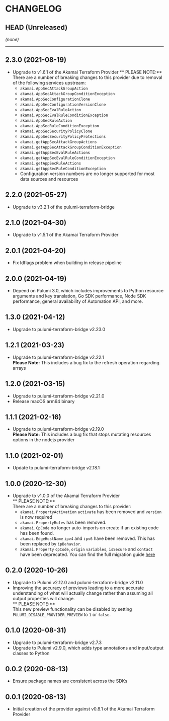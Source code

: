 CHANGELOG
=========

## HEAD (Unreleased)
_(none)_

---

## 2.3.0 (2021-08-19)
* Upgrade to v1.6.1 of the Akamai Terraform Provider
  ** PLEASE NOTE:**  
  There are a number of breaking changes to this provider due to removal of the following services upstream:
  * `akamai.AppSecAttackGroupAction`
  * `akamai.AppSecAttackGroupConditionException`
  * `akamai.AppSecConfigurationClone`
  * `akamai.AppSecConfigurationVersionClone`
  * `akamai.AppSecEvalRuleAction`
  * `akamai.AppSecEvalRuleConditionException`
  * `akamai.AppSecRuleAction`
  * `akamai.AppSecRuleConditionException`
  * `akamai.AppSecSecurityPolicyClone`
  * `akamai.AppSecSecurityPolicyProtections`
  * `akamai.getAppSecAttackGroupActions`
  * `akamai.getAppSecAttackGroupConditionException`
  * `akamai.getAppSecEvalRuleActions`
  * `akamai.getAppSecEvalRuleConditionException`
  * `akamai.getAppSecRuleActions`
  * `akamai.getAppSecRuleConditionException`
  * Configuration version numbers are no longer supported for most data sources and resources

## 2.2.0 (2021-05-27)
* Upgrade to v3.2.1 of the pulumi-terraform-bridge

## 2.1.0 (2021-04-30)
* Upgrade to v1.5.1 of the Akamai Terraform Provider

## 2.0.1 (2021-04-20)
* Fix ldflags problem when building in release pipeline

## 2.0.0 (2021-04-19)
* Depend on Pulumi 3.0, which includes improvements to Python resource arguments and key translation, Go SDK performance,
  Node SDK performance, general availability of Automation API, and more.

## 1.3.0 (2021-04-12)
* Upgrade to pulumi-terraform-bridge v2.23.0

## 1.2.1 (2021-03-23)
* Upgrade to pulumi-terraform-bridge v2.22.1  
  **Please Note:** This includes a bug fix to the refresh operation regarding arrays

## 1.2.0 (2021-03-15)
* Upgrade to pulumi-terraform-bridge v2.21.0
* Release macOS arm64 binary

## 1.1.1 (2021-02-16)
* Upgrade to pulumi-terraform-bridge v2.19.0  
  **Please Note:** This includes a bug fix that stops mutating resources options in the nodejs provider

## 1.1.0 (2021-02-01)
* Update to pulumi-terraform-bridge v2.18.1

## 1.0.0 (2020-12-30)
* Upgrade to v1.0.0 of the Akamai Terraform Provider  
  ** PLEASE NOTE:**  
  There are a number of breaking changes to this provider:
  * `akamai.PropertyActivation` `activate` has been removed and `version` is now required
  * `akamai.PropertyRules` has been removed.
  * `akamai.CpCode` no longer auto-imports on create if an existing code has been found.
  * `akamai.EdgeHostName` `ipv4` and `ipv6` have been removed. This has been replaced by `ipBehavior`.
  * `akamai.Property` `cpCode`, `origin` `variables`, `isSecure` and `contact` have been deprecated. 
  You can find the full migration guide [here](https://github.com/akamai/terraform-provider-akamai/blob/master/docs/guides/1.0_migration.md)

## 0.2.0 (2020-10-26)
* Upgrade to Pulumi v2.12.0 and pulumi-terraform-bridge v2.11.0
* Improving the accuracy of previews leading to a more accurate understanding of what will actually change rather than assuming all output properties will change.  
  ** PLEASE NOTE:**  
  This new preview functionality can be disabled by setting `PULUMI_DISABLE_PROVIDER_PREVIEW` to `1` or `false`.

## 0.1.0 (2020-08-31)
* Upgrade to pulumi-terraform-bridge v2.7.3
* Upgrade to Pulumi v2.9.0, which adds type annotations and input/output classes to Python

## 0.0.2 (2020-08-13)
* Ensure package names are consistent across the SDKs

## 0.0.1 (2020-08-13)
* Initial creation of the provider against v0.8.1 of the Akamai Terraform Provider
